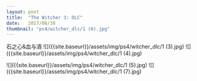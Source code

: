 ```yaml
---
layout: post
title:  "The Witcher 3: DLC"
date:   2017/08/30
thumbnail: "ps4/witcher_dlc/1 (6).jpg"
---
```


石之心&血与酒
![]({{site.baseurl}}/assets/img/ps4/witcher_dlc/1 (3).jpg)
![]({{site.baseurl}}/assets/img/ps4/witcher_dlc/1 (4).jpg)

![]({{site.baseurl}}/assets/img/ps4/witcher_dlc/1 (5).jpg)
![]({{site.baseurl}}/assets/img/ps4/witcher_dlc/1 (7).jpg)
